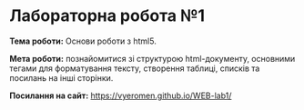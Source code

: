 # Лабораторна робота №1
**Тема роботи:** Основи роботи з html5.

**Мета роботи:** познайомитися зі структурою html-документу, основними тегами для форматування тексту, створення таблиці, списків та посилань на інші сторінки.

**Посилання на сайт:** https://vyeromen.github.io/WEB-lab1/

